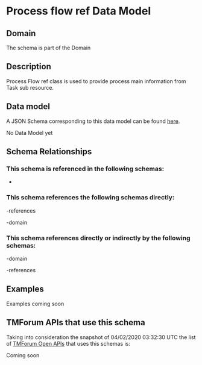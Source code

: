 # Process flow ref Data Model

## Domain

The  schema is part of the  Domain

## Description

Process Flow ref class is used to provide process main information from Task sub resource.

## Data model

A JSON Schema corresponding to this data model can be found
[here](https://github.com/tmforum-rand/schemas/blob/candidates/Common/ProcessFlowRef.schema.json).

No Data Model yet

## Schema Relationships

### This schema is referenced in the following schemas:

-

### This schema references the following schemas directly:

-references

-domain

### This schema references directly or indirectly by the following schemas:

-domain

-references



## Examples

Examples coming soon

## TMForum APIs that use this schema

Taking into consideration the snapshot of 04/02/2020 03:32:30 UTC the list of [TMForum Open APIs](https://www.tmforum.org/open-apis/) that uses this schemas is:

Coming soon